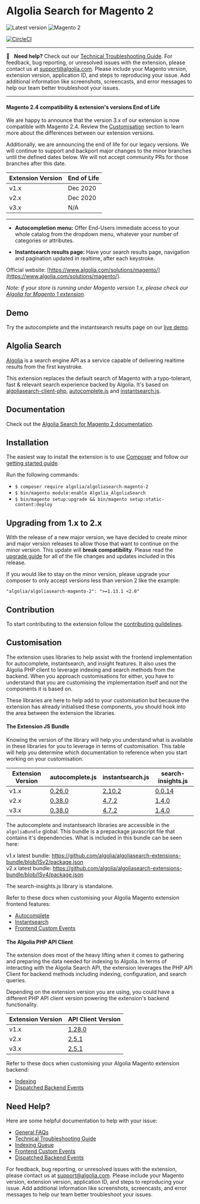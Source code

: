 Algolia Search for Magento 2
==================

![Latest version](https://img.shields.io/badge/latest-3.0.0-green.svg)
![Magento 2](https://img.shields.io/badge/Magento-%32.3,%202.4-blue.svg)

[![CircleCI](https://circleci.com/gh/algolia/algoliasearch-magento-2/tree/master.svg?style=svg)](https://circleci.com/gh/algolia/algoliasearch-magento-2/tree/master)

-------

🔎  &nbsp; **Need help?** Check out our [Technical Troubleshooting Guide](https://www.algolia.com/doc/integration/magento-2/troubleshooting/technical-troubleshooting/). For feedback, bug reporting, or unresolved issues with the extension, please contact us at [support@algolia.com](mailto:support@algolia.com). Please include your Magento version, extension version, application ID, and steps to reproducing your issue. Add additional information like screenshots, screencasts, and error messages to help our team better troubleshoot your issues.

-------

#### Magento 2.4 compatibility & extension's versions End of Life

We are happy to announce that the version 3.x of our extension is now compatible with Magento 2.4. Review the [Customisation](https://github.com/algolia/algoliasearch-magento-2#customisation) section to learn more about the differences between our extension versions.

Additionally, we are announcing the end of life for our legacy versions. We will continue to support and backport major changes to the minor branches until the defined dates below. We will not accept community PRs for those branches after this date. 

| Extension Version | End of Life |
| --- | --- |
| v1.x | Dec 2020 |
| v2.x | Dec 2020 |
| v3.x | N/A |

-------

- **Autocompletion menu:** Offer End-Users immediate access to your whole catalog from the dropdown menu, whatever your number of categories or attributes.

- **Instantsearch results page:** Have your search results page, navigation and pagination updated in realtime, after each keystroke.

Official website: [https://www.algolia.com/solutions/magento/](https://www.algolia.com/solutions/magento/).

*Note: if your store is running under Magento version 1.x, please check our [Algolia for Magento 1 extension](https://github.com/algolia/algoliasearch-magento).*

Demo
--------------

Try the autocomplete and the instantsearch results page on our [live demo](https://magento2.algolia.com).

Algolia Search
--------------

[Algolia](http://www.algolia.com) is a search engine API as a service capable of delivering realtime results from the first keystroke.

This extension replaces the default search of Magento with a typo-tolerant, fast & relevant search experience backed by Algolia. It's based on [algoliasearch-client-php](https://github.com/algolia/algoliasearch-client-php), [autocomplete.js](https://github.com/algolia/autocomplete.js) and [instantsearch.js](https://github.com/algolia/instantsearch.js).

Documentation
--------------

Check out the [Algolia Search for Magento 2 documentation](https://www.algolia.com/doc/integration/magento-2/getting-started/quick-start/).


Installation
------------

The easiest way to install the extension is to use [Composer](https://getcomposer.org/) and follow our [getting started guide](https://www.algolia.com/doc/integration/magento-2/getting-started/quick-start/).

Run the following commands:

- ```$ composer require algolia/algoliasearch-magento-2```
- ```$ bin/magento module:enable Algolia_AlgoliaSearch```
- ```$ bin/magento setup:upgrade && bin/magento setup:static-content:deploy```

Upgrading from 1.x to 2.x
------------
With the release of a new major version, we have decided to create minor and major version releases to allow those that want to continue on the minor version. This update will **break compatibility**. Please read the [upgrade guide](https://www.algolia.com/doc/integration/magento-2/getting-started/upgrading/#upgrading-from-v1-to-v2) for all of the file changes and updates included in this release. 

If you would like to stay on the minor version, please upgrade your composer to only accept versions less than version 2 like the example:

`"algolia/algoliasearch-magento-2": ">=1.13.1 <2.0"`

Contribution
------------

To start contributing to the extension follow the [contributing guildelines](.github/CONTRIBUTING.md).

Customisation
------------
The extension uses libraries to help assist with the frontend implementation for autocomplete, instantsearch, and insight features. It also uses the Algolia PHP client to leverage indexing and search methods from the backend. When you approach customisations for either, you have to understand that you are customising the implementation itself and not the components it is based on.

These libraries are here to help add to your customisation but because the extension has already initialised these components, you should hook into the area between the extension the libraries.

#### The Extension JS Bundle
Knowing the version of the library will help you understand what is available in these libraries for you to leverage in terms of customisation. This table will help you determine which documentation to reference when you start working on your customisation.

| Extension Version |	autocomplete.js | instantsearch.js | search-insights.js |
| --- | --- | --- | --- |
| v1.x | [0.26.0](https://github.com/algolia/autocomplete.js/tree/v0.26.0) | [2.10.2](https://github.com/algolia/instantsearch.js/tree/v2.10.2) | [0.0.14](https://cdn.jsdelivr.net/npm/search-insights@0.0.14) |
| v2.x | [0.38.0](https://github.com/algolia/autocomplete.js/tree/v0.38.0) | [4.7.2](https://github.com/algolia/instantsearch.js/tree/v4.7.2) | [1.4.0](https://github.com/algolia/search-insights.js/tree/v1.4.0) |
| v3.x | [0.38.0](https://github.com/algolia/autocomplete.js/tree/v0.38.0) | [4.7.2](https://github.com/algolia/instantsearch.js/tree/v4.7.2) | [1.4.0](https://github.com/algolia/search-insights.js/tree/v1.4.0) |

The autocomplete and instantsearch libraries are accessible in the `algoliaBundle` global. This bundle is a prepackage javascript file that contains it's dependencies. What is included in this bundle can be seen here:

v1.x latest bundle: https://github.com/algolia/algoliasearch-extensions-bundle/blob/ISv2/package.json \
v2.x latest bundle: https://github.com/algolia/algoliasearch-extensions-bundle/blob/ISv4/package.json

The search-insights.js library is standalone.

Refer to these docs when customising your Algolia Magento extension frontend features:
 - [Autocomplete](https://www.algolia.com/doc/integration/magento-2/customize/autocomplete-menu/)
 - [Instantsearch](https://www.algolia.com/doc/integration/magento-2/customize/instant-search-page/)
 - [Frontend Custom Events](https://www.algolia.com/doc/integration/magento-2/customize/custom-front-end-events/)


#### The Algolia PHP API Client
The extension does most of the heavy lifting when it comes to gathering and preparing the data needed for indexing to Algolia. In terms of interacting with the Algolia Search API, the extension leverages the PHP API Client for backend methods including indexing, configuration, and search queries.

Depending on the extension version you are using, you could have a different PHP API client version powering the extension's backend functionality.

| Extension Version | API Client Version |
| --- | --- |
| v1.x | [1.28.0](https://github.com/algolia/algoliasearch-client-php/tree/1.28.0) |
| v2.x | [2.5.1](https://github.com/algolia/algoliasearch-client-php/tree/2.5.1) |
| v3.x | [2.5.1](https://github.com/algolia/algoliasearch-client-php/tree/2.5.1) |

Refer to these docs when customising your Algolia Magento extension backend:
- [Indexing](https://www.algolia.com/doc/integration/magento-2/how-it-works/indexing/)
- [Dispatched Backend Events](https://www.algolia.com/doc/integration/magento-2/customize/custom-back-end-events/)


Need Help?
------------
Here are some helpful documentation to help with your issue:

- [General FAQs](https://www.algolia.com/doc/integration/magento-2/troubleshooting/general-faq/)
- [Technical Troubleshooting Guide](https://www.algolia.com/doc/integration/magento-2/troubleshooting/technical-troubleshooting/)
- [Indexing Queue](https://www.algolia.com/doc/integration/magento-2/how-it-works/indexing-queue/)
- [Frontend Custom Events](https://www.algolia.com/doc/integration/magento-2/customize/custom-front-end-events/)
- [Dispatched Backend Events](https://www.algolia.com/doc/integration/magento-2/customize/custom-back-end-events/)

For feedback, bug reporting, or unresolved issues with the extension, please contact us at [support@algolia.com](mailto:support@algolia.com). Please include your Magento version, extension version, application ID, and steps to reproducing your issue. Add additional information like screenshots, screencasts, and error messages to help our team better troubleshoot your issues.


